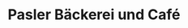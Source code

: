 ---
title: "Pasler Bäckerei und Café"
url: /lauffen-am-neckar/pasler-baeckerei-und-cafe/
shop: Bäckerei
---